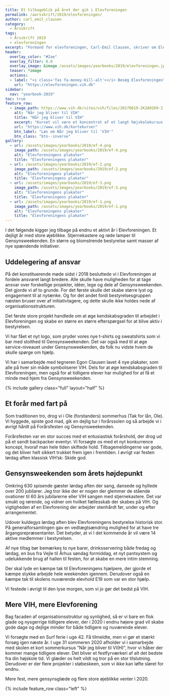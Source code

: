 ```yaml
---
title: Et tilbageblik på året der gik i Elevforeningen
permalink: /aarsskrift/2019/elevforeningen/
author: carl_emil_clausen
category:
  - Årsskrift
tags:
  - Årsskrift 2019
  - elevforeningen
excerpt: "Formand for elevforeningen, Carl-Emil Clausen, skriver om Elevforeningens aktiviteter i 2019 og deres fremtidige planer."
header:
  overlay_color: "#2ae"
  overlay_filter: 0.8
  overlay_image: &image /assets/images/yearbooks/2019/elevforeningen.jpeg
  teaser: *image
  actions:
  - label: "<i class='fas fa-money-bill-alt'></i> Besøg Elevforeningen"
    url: "https://elevforeningen.vih.dk"
sidebar:
  nav: "yearbook-2019"
toc: true
feature_row:
  - image_path: https://www.vih.dk/sites/vih/files/20170619-2K2A0269-2.JPG
    alt: "Når jeg bliver til VIH"
    title: "Når jeg bliver til VIH"
    excerpt: "Kurset vil være et koncentrat af et langt højskolekursus på VIH. Du kan vælge mellem tre forskellige linjer og følger dem hele ugen. I forbindelse med tilmeldingen noterer du i kommentarfeltet, hvilken linje du ønsker. Foruden linjetimerne vil du opleve en stor palet af almindelige højskolefag med diskussioner og debat samt en masse fælles aktiviteter, hvor fællesskabet, som er kendt fra højskolen vil være i højsædet. Kurset afvikles i samarbejde med Vejle Idrætshøjskoles elevforening."
    url: "https://www.vih.dk/kortekurser"
    btn_label: "Læs om Når jeg bliver til 'VIH'"
    btn_class: "btn--inverse"
gallery:
  - url: /assets/images/yearbooks/2019/ef-4.png
    image_path: /assets/images/yearbooks/2019/ef-4.png
    alt: "Elevforeningens plakater"
    title: "Elevforeningens plakater"
  - url: /assets/images/yearbooks/2019/ef-2.png
    image_path: /assets/images/yearbooks/2019/ef-2.png
    alt: "Elevforeningens plakater"
    title: "Elevforeningens plakater"
  - url: /assets/images/yearbooks/2019/ef-3.png
    image_path: /assets/images/yearbooks/2019/ef-3.png
    alt: "Elevforeningens plakater"
    title: "Elevforeningens plakater"
  - url: /assets/images/yearbooks/2019/ef-1.png
    image_path: /assets/images/yearbooks/2019/ef-1.png
    alt: "Elevforeningens plakater"
    title: "Elevforeningens plakater"
---
```


I det følgende kigger jeg tilbage på endnu et aktivt år i Elevforeningen. Et dejligt år med store øjeblikke. Stjernekastere og røde lamper til Gensynsweekenden. En større og blomstrende bestyrelse samt masser af nye spændende initiativer. 

## Uddelegering af ansvar

På det konstituerende møde sidst i 2018 besluttede vi i Elevforeningen at fordele ansvaret langt bredere. Alle skulle have muligheden for at tage ansvar over forskellige projekter, idéer, lege og dele af Gensynsweekenden. Det gjorde vi af to grunde. For det første skulle det skabe større lyst og engagement til at nytænke. Og for det andet fordi bestyrelsesgruppen næsten bruser over af initiativtagere, og dette skulle ikke holdes nede af organisationsstrukturen. 

Det første store projekt handlede om at øge kendskabsgraden til arbejdet i Elevforeningen og skabe en større en større efterspørgsel for at blive aktiv i bestyrelsen. 

Vi har fået et nyt logo, som pryder vores nye t-shirts og sweatshirts som vi bar med stolthed til Gensynsweekenden. Det var også med til at øge service-niveauet under Gensynsweekenden, da folk nu vidste hvem de skulle spørge om hjælp. 

Vi har i samarbejde med tegneren Egon Clausen lavet 4 nye plakater, som alle på hver sin måde symboliserer VIH. Dels for at øge kendskabsgraden til Elevforeningen, men også for at tidligere elever har mulighed for at få et minde med hjem fra Gensynsweekenden. 

{% include gallery class="full" layout="half" %}

## Et forår med fart på

Som traditionen tro, drog vi i Ole (forstanders) sommerhus (Tak for lån, Ole). Vi hyggede, spiste god mad, gik en dejlig tur i forårssolen og så arbejde vi i øvrigt hårdt på Forårsfesten og Gensynsweekenden.  

Forårsfesten var en stor succes med et entusiastisk forårshold, der drog ud på et sandt backpacker eventyr. Vi forsøgte os med et nyt konkurrence koncept, hvoraf man hele tiden skiftede hold. Tilbagemeldingerne var gode, og det bliver helt sikkert trukket frem igen i fremtiden. I øvrigt var festen lørdag aften klassisk VIH’sk: Skide god. 

## Gensynsweekenden som årets højdepunkt

Omkring 630 spisende gæster lørdag aften der sang, dansede og hyllede over 200 jubilarer. Jeg tror ikke der er nogen der glemmer de stående ovationer til 60 års jubilarerne eller VIH sangen med stjernekastere. Det var smukt og rørende, og vidner om hvilket fællesskab der skabes på VIH. Og vigtigheden af en Elevforening der arbejder stenhårdt før, under og efter arrangementet. 

Udover kuldegys lørdag aften blev Elevforeningens bestyrelse historisk stor. På generalforsamlingen gav en vedtægtsændring mulighed for at have tre årgangsrepræsentanter. Det betyder, at vi I det kommende år vil være 14 aktive medlemmer i bestyrelsen. 

Af nye tiltag bør bemærkes to nye barer, drinksservering både fredag og lørdag, en bus fra Vejle til Århus søndag formiddag, et nyt pantsystem og udelukkende brug af hallen til festen, for at skabe en mere intim stemning.

Der skal lyde en kæmpe tak til Elevforeningens hjælpere, der gjorde et kæmpe stykke arbejde hele weekenden igennem. Derudover også en kæmpe tak til skolens nuværende elevhold E19 som var en stor hjælp. 

Vi festede i øvrigt til den lyse morgen, som vi jo gør det bedst på VIH. 

## Mere VIH, mere Elevforening

Bag facaden af organisationsstruktur og synlighed, så er vi bare en flok glade og nysgerrige tidligere elever, der i 2020 i endnu højere grad vil skabe gode dage og dejlige minder for både tidligere og nuværende elever. 

Vi forsøgte med en Surf ferie i uge 42. Få tilmeldte, men vi gør et stærkt forsøg igen næste år. I uge 31 sommeren 2020 afholder vi i samarbejde med skolen et kort sommerkursus ”Når jeg bliver til VI(H)”, hvor vi håber der kommer mange tidligere elever. Det bliver et festfyrværkeri af alt det bedste fra din højskole tid. Vi glæder os helt vildt og tror på en stor tilslutning. Derudover er der flere projekter i støbeskeen, som vi ikke kan løfte sløret for endnu. 

Mere fest, mere gensynsglæde og flere store øjeblikke venter i 2020.

{% include feature_row class="left" %}